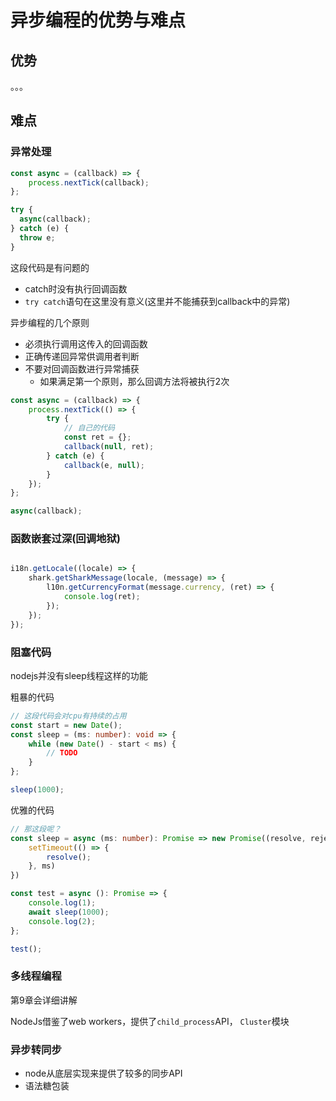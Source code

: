 # 异步编程的优势与难点

## 优势

。。。

## 难点

### 异常处理

```javascript
const async = (callback) => {
    process.nextTick(callback);
};

try {
  async(callback);
} catch (e) {
  throw e;
}
```

这段代码是有问题的

- catch时没有执行回调函数
- `try catch`语句在这里没有意义(这里并不能捕获到callback中的异常)

异步编程的几个原则

- 必须执行调用这传入的回调函数
- 正确传递回异常供调用者判断
- 不要对回调函数进行异常捕获
    - 如果满足第一个原则，那么回调方法将被执行2次

```javascript
const async = (callback) => {
    process.nextTick(() => {
        try {
            // 自己的代码
            const ret = {};
            callback(null, ret);
        } catch (e) {
            callback(e, null);
        }
    });
};

async(callback);
```

### 函数嵌套过深(回调地狱)

```javascript

i18n.getLocale((locale) => {
    shark.getSharkMessage(locale, (message) => {
        l10n.getCurrencyFormat(message.currency, (ret) => {
            console.log(ret);
        });
    });
});

```

### 阻塞代码

nodejs并没有sleep线程这样的功能

粗暴的代码
```typescript
// 这段代码会对cpu有持续的占用
const start = new Date();
const sleep = (ms: number): void => {
    while (new Date() - start < ms) {
        // TODO
    } 
};

sleep(1000);
```

优雅的代码
```typescript
// 那这段呢？
const sleep = async (ms: number): Promise => new Promise((resolve, reject) => {
    setTimeout(() => {
        resolve();
    }, ms)
})

const test = async (): Promise => {
    console.log(1);
    await sleep(1000);
    console.log(2);
};

test();
```

### 多线程编程

第9章会详细讲解

NodeJs借鉴了web workers，提供了`child_process`API， `Cluster`模块

### 异步转同步

- node从底层实现来提供了较多的同步API
- 语法糖包装